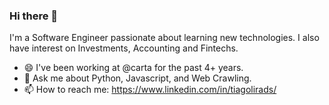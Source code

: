 ### Hi there 👋

I'm a Software Engineer passionate about learning new technologies. I also have interest on Investments, Accounting and Fintechs.

- 😄 I've been working at @carta for the past 4+ years.
- 💬 Ask me about Python, Javascript, and Web Crawling.
- 📫 How to reach me: https://www.linkedin.com/in/tiagolirads/

